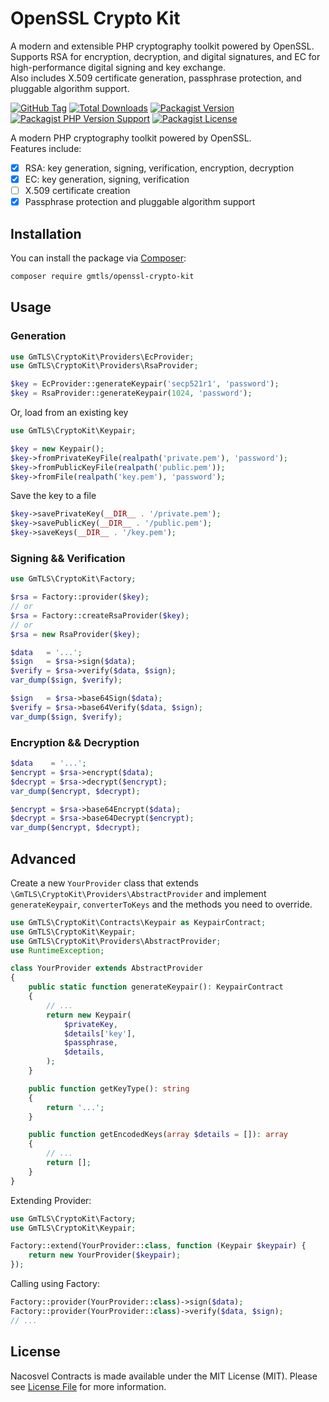 # OpenSSL Crypto Kit

A modern and extensible PHP cryptography toolkit powered by OpenSSL.  
Supports RSA for encryption, decryption, and digital signatures, and EC for high-performance digital signing and key exchange.  
Also includes X.509 certificate generation, passphrase protection, and pluggable algorithm support.

[![GitHub Tag](https://img.shields.io/github/v/tag/dependencies-packagist/openssl-crypto-kit)](https://github.com/dependencies-packagist/openssl-crypto-kit/tags)
[![Total Downloads](https://img.shields.io/packagist/dt/gmtls/openssl-crypto-kit?style=flat-square)](https://packagist.org/packages/gmtls/openssl-crypto-kit)
[![Packagist Version](https://img.shields.io/packagist/v/gmtls/openssl-crypto-kit)](https://packagist.org/packages/gmtls/openssl-crypto-kit)
[![Packagist PHP Version Support](https://img.shields.io/packagist/php-v/gmtls/openssl-crypto-kit)](https://github.com/dependencies-packagist/openssl-crypto-kit)
[![Packagist License](https://img.shields.io/github/license/dependencies-packagist/openssl-crypto-kit)](https://github.com/dependencies-packagist/openssl-crypto-kit)

A modern PHP cryptography toolkit powered by OpenSSL.  
Features include:

- [x] RSA: key generation, signing, verification, encryption, decryption
- [x] EC: key generation, signing, verification
- [ ] X.509 certificate creation
- [x] Passphrase protection and pluggable algorithm support

## Installation

You can install the package via [Composer](https://getcomposer.org/):

```bash
composer require gmtls/openssl-crypto-kit
```

## Usage

### Generation

```php
use GmTLS\CryptoKit\Providers\EcProvider;
use GmTLS\CryptoKit\Providers\RsaProvider;

$key = EcProvider::generateKeypair('secp521r1', 'password');
$key = RsaProvider::generateKeypair(1024, 'password');
```

Or, load from an existing key

```php
use GmTLS\CryptoKit\Keypair;

$key = new Keypair();
$key->fromPrivateKeyFile(realpath('private.pem'), 'password');
$key->fromPublicKeyFile(realpath('public.pem'));
$key->fromFile(realpath('key.pem'), 'password');
```

Save the key to a file

```php
$key->savePrivateKey(__DIR__ . '/private.pem');
$key->savePublicKey(__DIR__ . '/public.pem');
$key->saveKeys(__DIR__ . '/key.pem');
```

### Signing && Verification

```php
use GmTLS\CryptoKit\Factory;

$rsa = Factory::provider($key);
// or
$rsa = Factory::createRsaProvider($key);
// or
$rsa = new RsaProvider($key);

$data   = '...';
$sign   = $rsa->sign($data);
$verify = $rsa->verify($data, $sign);
var_dump($sign, $verify);

$sign   = $rsa->base64Sign($data);
$verify = $rsa->base64Verify($data, $sign);
var_dump($sign, $verify);
```

### Encryption && Decryption

```php
$data    = '...';
$encrypt = $rsa->encrypt($data);
$decrypt = $rsa->decrypt($encrypt);
var_dump($encrypt, $decrypt);

$encrypt = $rsa->base64Encrypt($data);
$decrypt = $rsa->base64Decrypt($encrypt);
var_dump($encrypt, $decrypt);
```

## Advanced

Create a new `YourProvider` class that extends `\GmTLS\CryptoKit\Providers\AbstractProvider` and implement `generateKeypair`, `converterToKeys` and the methods you need to override.

```php
use GmTLS\CryptoKit\Contracts\Keypair as KeypairContract;
use GmTLS\CryptoKit\Keypair;
use GmTLS\CryptoKit\Providers\AbstractProvider;
use RuntimeException;

class YourProvider extends AbstractProvider
{
    public static function generateKeypair(): KeypairContract
    {
        // ...
        return new Keypair(
            $privateKey,
            $details['key'],
            $passphrase,
            $details,
        );
    }

    public function getKeyType(): string
    {
        return '...';
    }

    public function getEncodedKeys(array $details = []): array
    {
        // ...
        return [];
    }
}
```

Extending Provider:

```php
use GmTLS\CryptoKit\Factory;
use GmTLS\CryptoKit\Keypair;

Factory::extend(YourProvider::class, function (Keypair $keypair) {
    return new YourProvider($keypair);
});
```

Calling using Factory:

```php
Factory::provider(YourProvider::class)->sign($data);
Factory::provider(YourProvider::class)->verify($data, $sign);
// ...
```

## License

Nacosvel Contracts is made available under the MIT License (MIT). Please see [License File](LICENSE) for more information.

